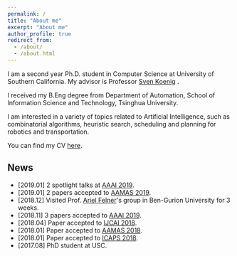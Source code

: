 ```yaml
---
permalink: /
title: "About me"
excerpt: "About me"
author_profile: true
redirect_from: 
  - /about/
  - /about.html
---
```

<meta name="google-site-verification" content="QIRts3oZqWQVGIOSpn2zV9k53rAZ3dwjR7ji03DYD0M" />

I am a second year Ph.D. student in Computer Science at University of Southern California. My advisor is Professor [Sven Koenig](http://idm-lab.org/index.html) .

I received my B.Eng degree from Department of Automation, School of Information Science and Technology, Tsinghua University.

I am interested in a variety of topics related to Artificial Intelligence, such as combinatorial algorithms, heuristic search, scheduling and planning for robotics and transportation. 

You can find my CV [here](http://jiaoyang-li.github.io/files/CV-Jiaoyang.pdf).

## News
* \[2019.01\] 2 spotlight talks at [AAAI 2019](https://aaai.org/Conferences/AAAI-19/).
* \[2019.01\] 2 papers accepted to [AAMAS 2019](http://aamas2019.encs.concordia.ca/).
* \[2018.12\] Visited Prof. [Ariel Felner](https://felner.wixsite.com/home)'s group in Ben-Gurion University for 3 weeks. 
* \[2018.11\] 3 papers accepted to [AAAI 2019](https://aaai.org/Conferences/AAAI-19/).
* \[2018.04\] Paper accepted to [IJCAI 2018](https://www.ijcai-18.org/).
* \[2018.01\] Paper accepted to [AAMAS 2018](http://celweb.vuse.vanderbilt.edu/aamas18/).
* \[2018.01\] Paper accepted to [ICAPS 2018](http://icaps18.icaps-conference.org/).
* \[2017.08\] PhD student at USC.

